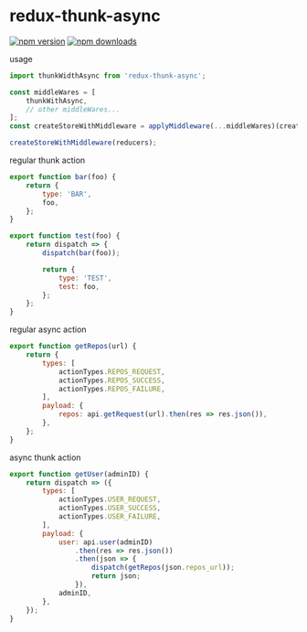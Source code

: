 # redux-thunk-async
[![npm version](https://img.shields.io/npm/v/redux.svg?style=flat-square)](https://www.npmjs.com/package/redux-thunk-async)
[![npm downloads](https://img.shields.io/npm/dm/redux.svg?style=flat-square)](https://www.npmjs.com/package/redux-thunk-async)

usage
```js
import thunkWidthAsync from 'redux-thunk-async';

const middleWares = [
    thunkWithAsync,
    // other middleWares...
];
const createStoreWithMiddleware = applyMiddleware(...middleWares)(createStore);

createStoreWithMiddleware(reducers);
```

regular thunk action
```js
export function bar(foo) {
    return {
        type: 'BAR',
        foo,
    };
}

export function test(foo) {
    return dispatch => {
        dispatch(bar(foo));

        return {
            type: 'TEST',
            test: foo,
        };
    };
}

```
regular async action
```js
export function getRepos(url) {
    return {
        types: [
            actionTypes.REPOS_REQUEST,
            actionTypes.REPOS_SUCCESS,
            actionTypes.REPOS_FAILURE,
        ],
        payload: {
            repos: api.getRequest(url).then(res => res.json()),
        },
    };
}
```

async thunk action
```js
export function getUser(adminID) {
    return dispatch => ({
        types: [
            actionTypes.USER_REQUEST,
            actionTypes.USER_SUCCESS,
            actionTypes.USER_FAILURE,
        ],
        payload: {
            user: api.user(adminID)
                .then(res => res.json())
                .then(json => {
                    dispatch(getRepos(json.repos_url));
                    return json;
                }),
            adminID,
        },
    });
}
```
